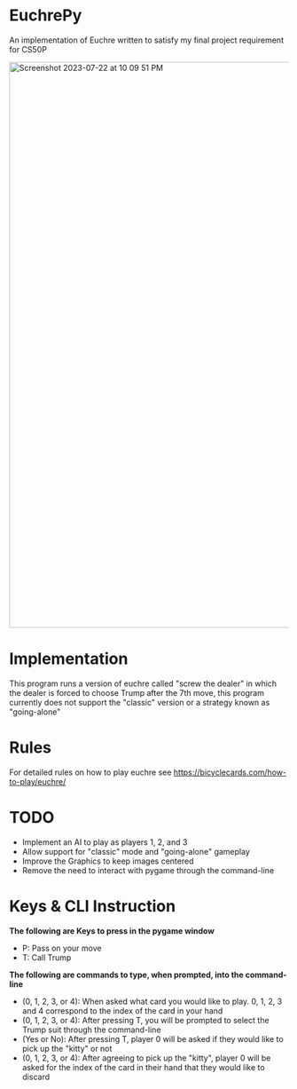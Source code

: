# EuchrePy
An implementation of Euchre written to satisfy my final project requirement for CS50P

<img width="1020" alt="Screenshot 2023-07-22 at 10 09 51 PM" src="https://github.com/anishjv/EuchrePy/assets/119087858/11def7b5-1981-4b46-836f-246cc7adfcc0">


# Implementation 
This program runs a version of euchre called "screw the dealer" in which the dealer is forced to choose Trump after the 7th move, this program currently does not support the "classic" version or a strategy known as "going-alone"

# Rules
For detailed rules on how to play euchre see https://bicyclecards.com/how-to-play/euchre/ 

# TODO
* Implement an AI to play as players 1, 2, and 3
* Allow support for "classic" mode and "going-alone" gameplay
* Improve the Graphics to keep images centered
* Remove the need to interact with pygame through the command-line

# Keys & CLI Instruction
**The following are Keys to press in the pygame window**
* P: Pass on your move
* T: Call Trump
  
**The following are commands to type, when prompted, into the command-line**
* (0, 1, 2, 3, or 4): When asked what card you would like to play. 0, 1, 2, 3 and 4 correspond to the index of the card in your hand
* (0, 1, 2, 3, or 4): After pressing T, you will be prompted to select the Trump suit through the command-line
* (Yes or No): After pressing T, player 0 will be asked if they would like to pick up the "kitty" or not
* (0, 1, 2, 3, or 4): After agreeing to pick up the "kitty", player 0 will be asked for the index of the card in their hand that they would like to discard





